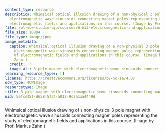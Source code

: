 ```yaml
---
content_type: resource
description: Whimsical optical illusion drawing of a non-physical 3 pole magnet with
  electromagnetic wave sinusoids connecting magnet poles representing the study of
  electromagnetic fields and applications in this course. (Image by Prof. Markus Zahn.)
file: /ol-ocw-studio-app/courses/6-013-electromagnetics-and-applications-fall-2005/5efce85fd6585f2fa0129c7a1aa4449d_6-013f05-th.jpg
file_size: 10894
file_type: image/jpeg
image_metadata:
  caption: Whimsical optical illusion drawing of a non-physical 3 pole magnet with
    electromagnetic wave sinusoids connecting magnet poles representing the study
    of electromagnetic fields and applications in this course. (Image by Prof. Markus
    Zahn.)
  credit: ''
  image-alt: 3 pole magnet with electromagnetic wave sinusoids connecting magnet poles.
learning_resource_types: []
license: https://creativecommons.org/licenses/by-nc-sa/4.0/
ocw_type: OCWImage
resourcetype: Image
title: 3 pole magnet with electromagnetic wave sinusoids connecting magnet poles
uid: 5efce85f-d658-5f2f-a012-9c7a1aa4449d
---
```

Whimsical optical illusion drawing of a non-physical 3 pole magnet with electromagnetic wave sinusoids connecting magnet poles representing the study of electromagnetic fields and applications in this course. (Image by Prof. Markus Zahn.)